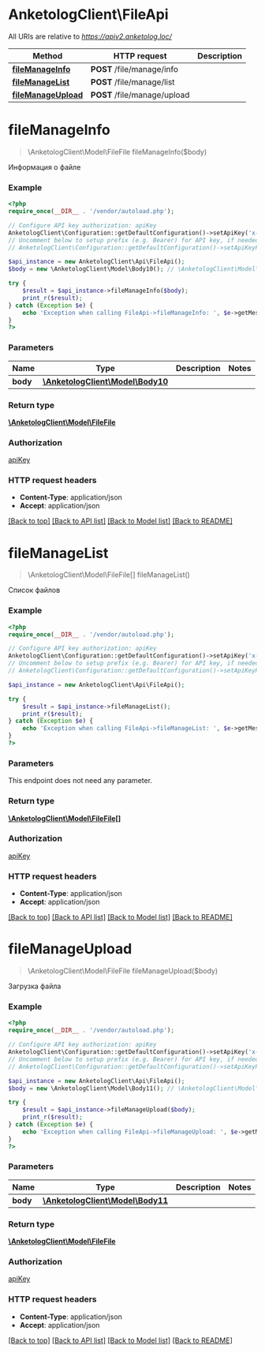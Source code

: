 # AnketologClient\FileApi

All URIs are relative to *https://apiv2.anketolog.loc/*

Method | HTTP request | Description
------------- | ------------- | -------------
[**fileManageInfo**](FileApi.md#fileManageInfo) | **POST** /file/manage/info | 
[**fileManageList**](FileApi.md#fileManageList) | **POST** /file/manage/list | 
[**fileManageUpload**](FileApi.md#fileManageUpload) | **POST** /file/manage/upload | 


# **fileManageInfo**
> \AnketologClient\Model\FileFile fileManageInfo($body)



Информация о файле

### Example
```php
<?php
require_once(__DIR__ . '/vendor/autoload.php');

// Configure API key authorization: apiKey
AnketologClient\Configuration::getDefaultConfiguration()->setApiKey('x-anketolog-apikey', 'YOUR_API_KEY');
// Uncomment below to setup prefix (e.g. Bearer) for API key, if needed
// AnketologClient\Configuration::getDefaultConfiguration()->setApiKeyPrefix('x-anketolog-apikey', 'Bearer');

$api_instance = new AnketologClient\Api\FileApi();
$body = new \AnketologClient\Model\Body10(); // \AnketologClient\Model\Body10 | 

try {
    $result = $api_instance->fileManageInfo($body);
    print_r($result);
} catch (Exception $e) {
    echo 'Exception when calling FileApi->fileManageInfo: ', $e->getMessage(), PHP_EOL;
}
?>
```

### Parameters

Name | Type | Description  | Notes
------------- | ------------- | ------------- | -------------
 **body** | [**\AnketologClient\Model\Body10**](../Model/\AnketologClient\Model\Body10.md)|  |

### Return type

[**\AnketologClient\Model\FileFile**](../Model/FileFile.md)

### Authorization

[apiKey](../../README.md#apiKey)

### HTTP request headers

 - **Content-Type**: application/json
 - **Accept**: application/json

[[Back to top]](#) [[Back to API list]](../../README.md#documentation-for-api-endpoints) [[Back to Model list]](../../README.md#documentation-for-models) [[Back to README]](../../README.md)

# **fileManageList**
> \AnketologClient\Model\FileFile[] fileManageList()



Список файлов

### Example
```php
<?php
require_once(__DIR__ . '/vendor/autoload.php');

// Configure API key authorization: apiKey
AnketologClient\Configuration::getDefaultConfiguration()->setApiKey('x-anketolog-apikey', 'YOUR_API_KEY');
// Uncomment below to setup prefix (e.g. Bearer) for API key, if needed
// AnketologClient\Configuration::getDefaultConfiguration()->setApiKeyPrefix('x-anketolog-apikey', 'Bearer');

$api_instance = new AnketologClient\Api\FileApi();

try {
    $result = $api_instance->fileManageList();
    print_r($result);
} catch (Exception $e) {
    echo 'Exception when calling FileApi->fileManageList: ', $e->getMessage(), PHP_EOL;
}
?>
```

### Parameters
This endpoint does not need any parameter.

### Return type

[**\AnketologClient\Model\FileFile[]**](../Model/FileFile.md)

### Authorization

[apiKey](../../README.md#apiKey)

### HTTP request headers

 - **Content-Type**: application/json
 - **Accept**: application/json

[[Back to top]](#) [[Back to API list]](../../README.md#documentation-for-api-endpoints) [[Back to Model list]](../../README.md#documentation-for-models) [[Back to README]](../../README.md)

# **fileManageUpload**
> \AnketologClient\Model\FileFile fileManageUpload($body)



Загрузка файла

### Example
```php
<?php
require_once(__DIR__ . '/vendor/autoload.php');

// Configure API key authorization: apiKey
AnketologClient\Configuration::getDefaultConfiguration()->setApiKey('x-anketolog-apikey', 'YOUR_API_KEY');
// Uncomment below to setup prefix (e.g. Bearer) for API key, if needed
// AnketologClient\Configuration::getDefaultConfiguration()->setApiKeyPrefix('x-anketolog-apikey', 'Bearer');

$api_instance = new AnketologClient\Api\FileApi();
$body = new \AnketologClient\Model\Body11(); // \AnketologClient\Model\Body11 | 

try {
    $result = $api_instance->fileManageUpload($body);
    print_r($result);
} catch (Exception $e) {
    echo 'Exception when calling FileApi->fileManageUpload: ', $e->getMessage(), PHP_EOL;
}
?>
```

### Parameters

Name | Type | Description  | Notes
------------- | ------------- | ------------- | -------------
 **body** | [**\AnketologClient\Model\Body11**](../Model/\AnketologClient\Model\Body11.md)|  |

### Return type

[**\AnketologClient\Model\FileFile**](../Model/FileFile.md)

### Authorization

[apiKey](../../README.md#apiKey)

### HTTP request headers

 - **Content-Type**: application/json
 - **Accept**: application/json

[[Back to top]](#) [[Back to API list]](../../README.md#documentation-for-api-endpoints) [[Back to Model list]](../../README.md#documentation-for-models) [[Back to README]](../../README.md)


